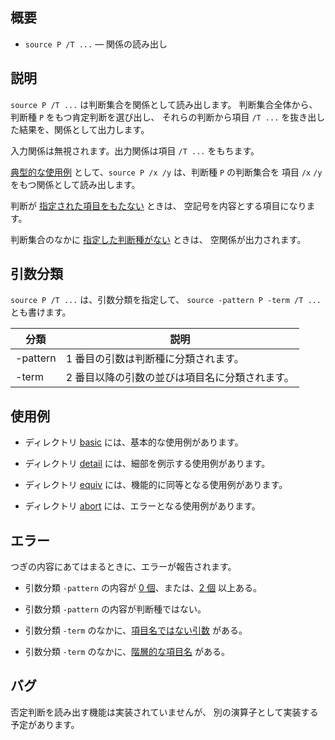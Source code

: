 
概要
------------------------------------------------------------------

* `source P /T ...` — 関係の読み出し

説明
------------------------------------------------------------------

`source P /T ...` は判断集合を関係として読み出します。
判断集合全体から、判断種 `P` をもつ肯定判断を選び出し、
それらの判断から項目 `/T ...` を抜き出した結果を、関係として出力します。

入力関係は無視されます。出力関係は項目 `/T ...` をもちます。

[典型的な使用例] として、`source P /x /y` は、判断種 `P` の判断集合を
項目 `/x` `/y` をもつ関係として読み出します。

判断が [指定された項目をもたない] ときは、
空記号を内容とする項目になります。

判断集合のなかに [指定した判断種がない] ときは、
空関係が出力されます。

[典型的な使用例]:           basic/README.md#source-basic-full-termsk
[指定された項目をもたない]: basic/README.md#source-basic-ragged-judgesk
[指定した判断種がない]:     basic/README.md#source-basic-emptyk

引数分類
------------------------------------------------------------------

`source P /T ...` は、引数分類を指定して、
`source -pattern P -term /T ...` とも書けます。

| 分類     | 説明 |
|----------|------|
| -pattern | 1 番目の引数は判断種に分類されます。 |
| -term    | 2 番目以降の引数の並びは項目名に分類されます。 |

使用例
------------------------------------------------------------------

* ディレクトリ [basic](basic) には、基本的な使用例があります。

* ディレクトリ [detail](detail) には、細部を例示する使用例があります。

* ディレクトリ [equiv](equiv) には、機能的に同等となる使用例があります。

* ディレクトリ [abort](abort) には、エラーとなる使用例があります。

エラー
------------------------------------------------------------------

つぎの内容にあてはまるときに、エラーが報告されます。

* 引数分類 `-pattern` の内容が [0 個]、または、[2 個] 以上ある。

* 引数分類 `-pattern` の内容が判断種ではない。

* 引数分類 `-term` のなかに、[項目名ではない引数] がある。

* 引数分類 `-term` のなかに、[階層的な項目名] がある。

[0 個]:                     abort/README.md#source-abort-no-patternk
[2 個]:                     abort/README.md#source-abort-dup-patternk
[項目名ではない引数]:       abort/README.md#source-abort-non-namek
[階層的な項目名]:           abort/README.md#source-abort-nested-termk

バグ
------------------------------------------------------------------

否定判断を読み出す機能は実装されていませんが、
別の演算子として実装する予定があります。

